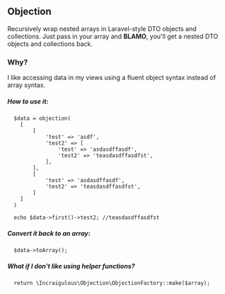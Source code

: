 Objection
----------

Recursively wrap nested arrays in Laravel-style DTO objects and collections. Just pass in your array and **BLAMO**, you'll get a nested DTO objects and collections back. 

### Why?
I like accessing data in my views using a fluent object syntax instead of array syntax. 

##### How to use it: 


```
  $data = objection(
    [
        [
            'test' => 'asdf',
            'test2' => [
                'test' => 'asdasdffasdf',
                'test2' => 'teasdasdffasdfst',
            ],
        ],
        [
            'test' => 'asdasdffasdf',
            'test2' => 'teasdasdffasdfst',
        ]
    ]
  )
  
  echo $data->first()->test2; //teasdasdffasdfst
```

##### Convert it back to an array:


```
  $data->toArray();

```

##### What if I don't like using helper functions? 

```
  return \Incraigulous\Objection\ObjectionFactory::make($array);
```
